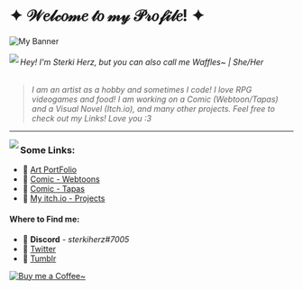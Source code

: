 <!--
**sterkiherz/sterkiherz** is a ✨ _special_ ✨ repository because its `README.md` (this file) appears on your GitHub profile. 
-->

# ✦ 𝒲𝑒𝓁𝒸𝑜𝓂𝑒 𝓉𝑜 𝓂𝓎 𝒫𝓇𝑜𝒻𝒾𝓁𝑒! ✦</h1>

![My Banner](https://i.imgur.com/d1gfise.png)

<img align="left" src="https://i.imgur.com/C4MjKiH.gif">

###### Hey! I'm Sterki Herz, but you can also call me Waffles~ | She/Her
> *I am an artist as a hobby and sometimes I code!*
> *I love RPG videogames and food! I am working on a Comic (Webtoon/Tapas) and a Visual Novel (Itch.io), and many other projects.*
> *Feel free to check out my Links! Love you :3*
---
<img align="left" src="https://i.imgur.com/kKvDadx.png">

### Some Links:
* :seedling: [Art PortFolio](http://sterkiherzart.weebly.com)
* :seedling: [Comic - Webtoons](https://www.webtoons.com/en/challenge/miraclewish/list?title_no=210761)
* :seedling: [Comic - Tapas](https://tapas.io/series/Miraclewish)
* :seedling: [My itch.io - Projects](https://sterkiherz.itch.io/)

#### Where to Find me:
* :cake: **Discord** - *sterkiherz#7005*
* :cake: [Twitter](https://twitter.com/sterkiherz)
* :cake: [Tumblr](https://sterkiherz.tumblr.com)

[![Buy me a Coffee~](https://img.shields.io/badge/$-support-ff69b4.svg?style=flat)](https://ko-fi.com/sterkiherz) 

